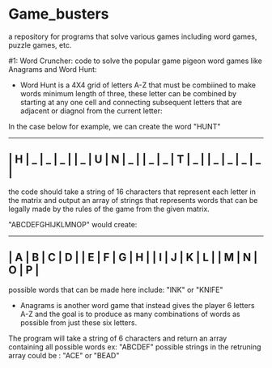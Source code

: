 # Game_busters
a repository for programs that solve various games including word games, puzzle games, etc.

#1: Word Cruncher: code to solve the popular game pigeon word games like Anagrams and Word Hunt:

- Word Hunt is a 4X4 grid of letters A-Z that must be combiined to make words minimum length of three, these letter can be combined by starting at any one cell and connecting subsequent letters that are adjacent or diagnol from the current letter:

In the case below for example, we can create the word "HUNT"
_________________
| H | _ | _ | _ |
| _ | U | N | _ |
| _ | _ | T | _ |
| _ | _ | _ | _ |
------------------

the code should take a string of 16 characters that represent each letter in the matrix and output an array of strings that represents words that can be legally made by the rules of the game from the given matrix.

"ABCDEFGHIJKLMNOP" would create:
_________________
| A | B | C | D |
| E | F | G | H |
| I | J | K | L |
| M | N | O | P |
------------------

possible words that can be made here include: "INK" or "KNIFE"

- Anagrams is another word game that instead gives the player 6 letters A-Z and the goal is to produce as many combinations of words as possible from just these six letters.

The program will take a string of 6 characters and return an array containing all possible words
ex: "ABCDEF"
possible strings in the retruning array could be : "ACE" or "BEAD"
